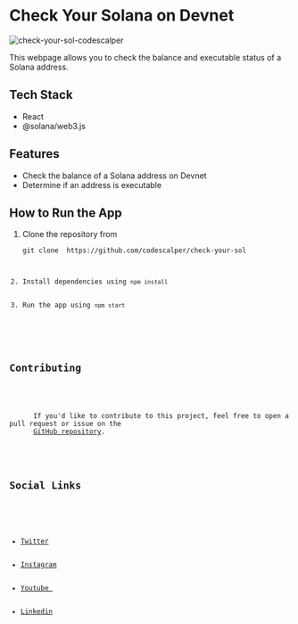    <h1>Check Your Solana on Devnet</h1>
   <img src ="https://gcdnb.pbrd.co/images/7ZMu0A9u5DGl.png?o=1" alt='check-your-sol-codescalper' />
    <p>
      This webpage allows you to check the balance and executable status of a Solana address.
    </p>
    <h2>Tech Stack</h2>
    <ul>
      <li>React</li>
      <li>@solana/web3.js</li>
    </ul>
    <h2>Features</h2>
    <ul>
      <li>Check the balance of a Solana address on Devnet</li>
      <li>Determine if an address is executable</li>
    </ul>
    <h2>How to Run the App</h2>
    <ol>
      <li>Clone the repository from  <pre><code>git clone  https://github.com/codescalper/check-your-sol</li>
      <li>Install dependencies using <code>npm install</code></li>
      <li>Run the app using <code>npm start</code></li>
    </ol>
    <h2>Contributing</h2>
    <p>
      If you'd like to contribute to this project, feel free to open a pull request or issue on the
      <a href="https://github.com/codescalper/check-your-sol">GitHub repository</a>.
    </p>
    	<h2>Social Links</h2>
	<ul>
		<li><a href="https://twitter.com/mayankontweeter" target='_blank'>Twitter</a></li>
		<li><a href="https://www.instagram.com/mayankonweb/" target='_blank'>Instagram</a></li>
		<li><a href="https://www.youtube.com/@mhtcetshalamayanksingh" target='_blank' >Youtube </a> </li>
		<li><a href="https://www.linkedin.com/in/mayank-singh-613a41183/" target='_blank'>Linkedin</a></li>
	</ul>
